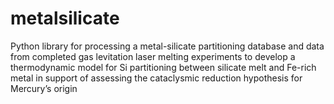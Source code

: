 # metalsilicate
Python library for processing a metal-silicate partitioning database and data from completed gas levitation laser melting experiments to develop a thermodynamic model for Si partitioning between silicate melt and Fe-rich metal in support of assessing the cataclysmic reduction hypothesis for Mercury’s origin
